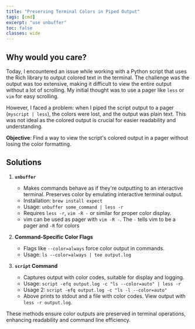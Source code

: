 ```yaml
---
title: "Preserving Terminal Colors in Piped Output"
tags: [cmd]
excerpt: "use unbuffer"
toc: false
classes: wide
---
```


## Why would you care?

Today, I encountered an issue while working with a Python script that uses the Rich library to output colored text in the terminal. The challenge was the output was too extensive, making it difficult to view the entire output without a lot of scrolling. My initial thought was to use a pager like `less` or `vim` for easy scrolling.

However, I faced a problem: when I piped the script output to a pager (`myscript | less`), the colors were lost, and the output was plain text. This was not ideal as the colored output is crucial for easier readability and understanding.

**Objective**: Find a way to view the script's colored output in a pager without losing the color formatting.

## Solutions

1. **`unbuffer`**
   - Makes commands behave as if they're outputting to an interactive terminal. Preserves color by emulating interactive terminal output.
   - Installation: `brew install expect`
   - Usage: `unbuffer some_command | less -r`
   - Requires `less -r`, `vim -R -` or similar for proper color display.
   - vim can be used as pager with `vim -R -`. The `-` tells vim to be a pager and `-R`  for colors

2. **Command-Specific Color Flags**
   - Flags like `--color=always` force color output in commands.
   - Usage: `ls --color=always | tee output.log`

3. **`script` Command**
   - Captures output with color codes, suitable for display and logging.
   - Usage: `script -efq output.log -c "ls --color=auto" | less -r`
   - Usage 2: `script -efq output.log -c "ls -l --color=auto"`
   - Above prints to stdout and a file with color codes. View output with `less -r output.log`.

These methods ensure color outputs are preserved in terminal operations, enhancing readability and command line efficiency.
